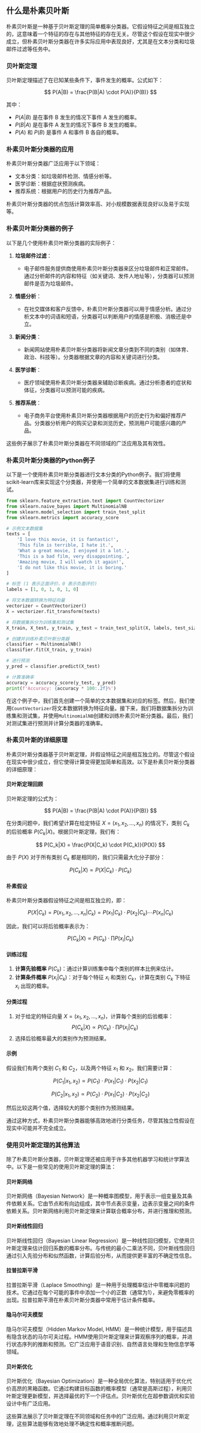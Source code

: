 ## 什么是朴素贝叶斯

朴素贝叶斯是一种基于贝叶斯定理的简单概率分类器。它假设特征之间是相互独立的，这意味着一个特征的存在与其他特征的存在无关。尽管这个假设在现实中很少成立，但朴素贝叶斯分类器在许多实际应用中表现良好，尤其是在文本分类和垃圾邮件过滤等任务中。

### 贝叶斯定理

贝叶斯定理描述了在已知某些条件下，事件发生的概率。公式如下：

$$
P(A|B) = \frac{P(B|A) \cdot P(A)}{P(B)}
$$

其中：
- $P(A|B)$ 是在事件 B 发生的情况下事件 A 发生的概率。
- $P(B|A)$ 是在事件 A 发生的情况下事件 B 发生的概率。
- $P(A)$ 和 $P(B)$ 是事件 A 和事件 B 各自的概率。

### 朴素贝叶斯分类器的应用

朴素贝叶斯分类器广泛应用于以下领域：
- 文本分类：如垃圾邮件检测、情感分析等。
- 医学诊断：根据症状预测疾病。
- 推荐系统：根据用户的历史行为推荐产品。

朴素贝叶斯分类器的优点包括计算效率高、对小规模数据表现良好以及易于实现等。

### 朴素贝叶斯分类器的例子

以下是几个使用朴素贝叶斯分类器的实际例子：

1. **垃圾邮件过滤**：
    - 电子邮件服务提供商使用朴素贝叶斯分类器来区分垃圾邮件和正常邮件。通过分析邮件的内容和特征（如关键词、发件人地址等），分类器可以预测邮件是否为垃圾邮件。

2. **情感分析**：
    - 在社交媒体和客户反馈中，朴素贝叶斯分类器可以用于情感分析。通过分析文本中的词语和短语，分类器可以判断用户的情感是积极、消极还是中立。

3. **新闻分类**：
    - 新闻网站使用朴素贝叶斯分类器将新闻文章分类到不同的类别（如体育、政治、科技等）。分类器根据文章的内容和关键词进行分类。

4. **医学诊断**：
    - 医疗领域使用朴素贝叶斯分类器来辅助诊断疾病。通过分析患者的症状和体征，分类器可以预测可能的疾病。

5. **推荐系统**：
    - 电子商务平台使用朴素贝叶斯分类器根据用户的历史行为和偏好推荐产品。分类器分析用户的购买记录和浏览历史，预测用户可能感兴趣的产品。

这些例子展示了朴素贝叶斯分类器在不同领域的广泛应用及其有效性。

### 朴素贝叶斯分类器的Python例子

以下是一个使用朴素贝叶斯分类器进行文本分类的Python例子。我们将使用scikit-learn库来实现这个分类器，并使用一个简单的文本数据集进行训练和测试。

```python
from sklearn.feature_extraction.text import CountVectorizer
from sklearn.naive_bayes import MultinomialNB
from sklearn.model_selection import train_test_split
from sklearn.metrics import accuracy_score

# 示例文本数据集
texts = [
    'I love this movie, it is fantastic!',
    'This film is terrible, I hate it.',
    'What a great movie, I enjoyed it a lot.',
    'This is a bad film, very disappointing.',
    'Amazing movie, I will watch it again!',
    'I do not like this movie, it is boring.'
]

# 标签 (1 表示正面评价，0 表示负面评价)
labels = [1, 0, 1, 0, 1, 0]

# 将文本数据转换为特征向量
vectorizer = CountVectorizer()
X = vectorizer.fit_transform(texts)

# 将数据集拆分为训练集和测试集
X_train, X_test, y_train, y_test = train_test_split(X, labels, test_size=0.3, random_state=42)

# 创建并训练朴素贝叶斯分类器
classifier = MultinomialNB()
classifier.fit(X_train, y_train)

# 进行预测
y_pred = classifier.predict(X_test)

# 计算准确率
accuracy = accuracy_score(y_test, y_pred)
print(f'Accuracy: {accuracy * 100:.2f}%')
```

在这个例子中，我们首先创建一个简单的文本数据集和对应的标签。然后，我们使用`CountVectorizer`将文本数据转换为特征向量。接下来，我们将数据集拆分为训练集和测试集，并使用`MultinomialNB`创建和训练朴素贝叶斯分类器。最后，我们对测试集进行预测并计算分类器的准确率。

### 朴素贝叶斯的详细原理

朴素贝叶斯分类器基于贝叶斯定理，并假设特征之间是相互独立的。尽管这个假设在现实中很少成立，但它使得计算变得更加简单和高效。以下是朴素贝叶斯分类器的详细原理：

#### 贝叶斯定理回顾

贝叶斯定理的公式为：

$$
P(A|B) = \frac{P(B|A) \cdot P(A)}{P(B)}
$$

在分类问题中，我们希望计算在给定特征 $X = (x_1, x_2, ..., x_n)$ 的情况下，类别 $C_k$ 的后验概率 $P(C_k|X)$。根据贝叶斯定理，我们有：

$$
P(C_k|X) = \frac{P(X|C_k) \cdot P(C_k)}{P(X)}
$$

由于 $P(X)$ 对于所有类别 $C_k$ 都是相同的，我们只需最大化分子部分：

$$
P(C_k|X) \propto P(X|C_k) \cdot P(C_k)
$$

#### 朴素假设

朴素贝叶斯分类器假设特征之间是相互独立的，即：

$$
P(X|C_k) = P(x_1, x_2, ..., x_n|C_k) = P(x_1|C_k) \cdot P(x_2|C_k) \cdots P(x_n|C_k)
$$

因此，我们可以将后验概率表示为：

$$
P(C_k|X) \propto P(C_k) \cdot \prod P(x_i|C_k)
$$

#### 训练过程

1. **计算先验概率** $P(C_k)$：通过计算训练集中每个类别的样本比例来估计。
2. **计算条件概率** $P(x_i|C_k)$：对于每个特征 $x_i$ 和类别 $C_k$，计算在类别 $C_k$ 下特征 $x_i$ 出现的概率。

#### 分类过程

1. 对于给定的特征向量 $X = (x_1, x_2, ..., x_n)$，计算每个类别的后验概率：
    $$
    P(C_k|X) \propto P(C_k) \cdot \prod P(x_i|C_k)
    $$
2. 选择后验概率最大的类别作为预测结果。

#### 示例

假设我们有两个类别 $C_1$ 和 $C_2$，以及两个特征 $x_1$ 和 $x_2$。我们需要计算：

$$
P(C_1|x_1, x_2) \propto P(C_1) \cdot P(x_1|C_1) \cdot P(x_2|C_1)
$$

$$
P(C_2|x_1, x_2) \propto P(C_2) \cdot P(x_1|C_2) \cdot P(x_2|C_2)
$$

然后比较这两个值，选择较大的那个类别作为预测结果。

通过这种方式，朴素贝叶斯分类器能够高效地进行分类任务，尽管其独立性假设在现实中可能并不完全成立。

### 使用贝叶斯定理的其他算法

除了朴素贝叶斯分类器，贝叶斯定理还被应用于许多其他机器学习和统计学算法中。以下是一些常见的使用贝叶斯定理的算法：

#### 贝叶斯网络

贝叶斯网络（Bayesian Network）是一种概率图模型，用于表示一组变量及其条件依赖关系。它由节点和有向边组成，其中节点表示变量，边表示变量之间的条件依赖关系。贝叶斯网络利用贝叶斯定理来计算联合概率分布，并进行推理和预测。

#### 贝叶斯线性回归

贝叶斯线性回归（Bayesian Linear Regression）是一种线性回归模型，它使用贝叶斯定理来估计回归系数的概率分布。与传统的最小二乘法不同，贝叶斯线性回归通过引入先验分布和似然函数，计算后验分布，从而提供更丰富的不确定性信息。

#### 拉普拉斯平滑

拉普拉斯平滑（Laplace Smoothing）是一种用于处理概率估计中零概率问题的技术。它通过在每个可能的事件中添加一个小的正数（通常为1），来避免零概率的出现。拉普拉斯平滑在朴素贝叶斯分类器中常用于估计条件概率。

#### 隐马尔可夫模型

隐马尔可夫模型（Hidden Markov Model, HMM）是一种统计模型，用于描述具有隐含状态的马尔可夫过程。HMM使用贝叶斯定理来计算观察序列的概率，并进行状态序列的推断和预测。它广泛应用于语音识别、自然语言处理和生物信息学等领域。

#### 贝叶斯优化

贝叶斯优化（Bayesian Optimization）是一种全局优化算法，特别适用于优化代价高昂的黑箱函数。它通过构建目标函数的概率模型（通常是高斯过程），利用贝叶斯定理更新模型，并选择最优的下一个评估点。贝叶斯优化在超参数调优和实验设计中有广泛应用。

这些算法展示了贝叶斯定理在不同领域和任务中的广泛应用。通过利用贝叶斯定理，这些算法能够有效地处理不确定性和概率推断问题。

